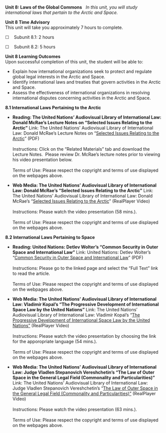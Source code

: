 **Unit 8: Laws of the Global Commons** <span id="8"></span> 
*In this unit, you will study international laws that pertain to the
Arctic and Space.*

**Unit 8 Time Advisory**  
This unit will take you approximately 7 hours to complete.   
  
 ☐    Subunit 8.1: 2 hours  
  
 ☐    Subunit 8.2: 5 hours 

**Unit 8 Learning Outcomes**  
Upon successful completion of this unit, the student will be able to:  

-   Explain how international organizations seek to protect and regulate
    global legal interests in the Arctic and Space.
-   Identify international laws and treaties that govern activities in
    the Arctic and Space.
-   Assess the effectiveness of international organizations in resolving
    international disputes concerning activities in the Arctic and
    Space.

**8.1 International Laws Pertaining to the Arctic** <span
id="8.1"></span> 

-   **Reading: The United Nations’ Audiovisual Library of International
    Law: Donald McRae’s Lecture Notes on “Selected Issues Relating to the Arctic”**
    Link: The United Nations’ Audiovisual Library of International Law:
    Donald McRae’s Lecture Notes on “[Selected Issues Relating to the Arctic](https://legal.un.org/avl/ls/McRae_A.html)”
    (PDF)  
        
     Instructions: Click on the “Related Materials” tab and download the
    Lecture Notes.  Please review Dr. McRae’s lecture notes prior to
    viewing his video presentation below.  
        
     Terms of Use: Please respect the copyright and terms of use
    displayed on the webpages above.

-   **Web Media: The United Nations’ Audiovisual Library of
    International Law: Donald McRae’s “Selected Issues Relating to the Arctic”**
    Link: The United Nations’ Audiovisual Library of International Law:
    Donald McRae’s “[Selected Issues Relating to the Arctic](https://legal.un.org/avl/ls/McRae_A.html)” (RealPlayer
    Video)  
        
     Instructions: Please watch the video presentation (58 mins.).  
        
     Terms of Use: Please respect the copyright and terms of use
    displayed on the webpages above.

**8.2 International Laws Pertaining to Space** <span id="8.2"></span> 

-   **Reading: United Nations: Detlev Wolter’s “Common Security in Outer
    Space and International Law”**
    Link: United Nations: Detlev Wolter’s “[Common Security in Outer
    Space and International
    Law](https://web.archive.org/web/20130220154649/http://www.unidir.org/bdd/fiche-ouvrage.php?ref_ouvrage=92-9045-177-7-en)”
    (PDF)  
        
     Instructions: Please go to the linked page and select the “Full
    Text” link to read the article.  
        
     Terms of Use: Please respect the copyright and terms of use
    displayed on the webpages above.

-   **Web Media: The United Nations’ Audiovisual Library of
    International Law: Vladimír Kopal’s “The Progressive Development of
    International Space Law by the United Nations”**
    Link: The United Nations’ Audiovisual Library of International Law:
    Vladimír Kopal’s “[The Progressive Development of International
    Space Law by the United
    Nations”](https://legal.un.org/avl/ls/Kopal_LOS.html)
    (RealPlayer Video)  
        
     Instructions: Please watch the video presentation by choosing the
    link for the apporopriate language (54 mins.).  
        
     Terms of Use: Please respect the copyright and terms of use
    displayed on the webpages above.

-   **Web Media: The United Nations’ Audiovisual Library of
    International Law: Judge Vladlen Stepanovich Vereshchetin’s “The Law
    of Outer Space in the General Legal Field (Commonality and
    Particularities)”**
    Link: The United Nations’ Audiovisual Library of International Law:
    Judge Vladlen Stepanovich Vereshchetin’s “[The Law of Outer Space in
    the General Legal Field (Commonality and
    Particularities)”](https://legal.un.org/avl/ls/Vereshchetin_LOS.html)
    (RealPlayer Video)  
        
     Instructions: Please watch the video presentation (63 mins.).  
        
     Terms of Use: Please respect the copyright and terms of use
    displayed on the webpages above.


